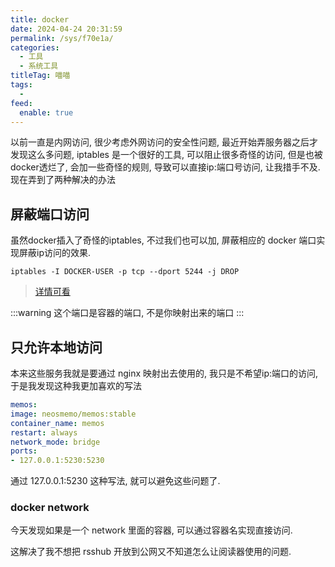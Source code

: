 ```yaml
---
title: docker 
date: 2024-04-24 20:31:59
permalink: /sys/f70e1a/
categories:
  - 工具
  - 系统工具
titleTag: 喵喵
tags:
  - 
feed:
  enable: true
---
```


以前一直是内网访问, 很少考虑外网访问的安全性问题, 最近开始弄服务器之后才发现这么多问题, iptables 是一个很好的工具, 可以阻止很多奇怪的访问, 但是也被docker透烂了, 会加一些奇怪的规则, 导致可以直接ip:端口号访问, 让我措手不及. 现在弄到了两种解决的办法

<!-- more -->

## 屏蔽端口访问

虽然docker插入了奇怪的iptables, 不过我们也可以加, 屏蔽相应的 docker 端口实现屏蔽ip访问的效果.

`iptables -I DOCKER-USER -p tcp --dport 5244 -j DROP`

> [详情可看](https://www.cnblogs.com/xiongzaiqiren/p/iptables.html)

:::warning
这个端口是容器的端口, 不是你映射出来的端口
:::

## 只允许本地访问

本来这些服务我就是要通过 nginx 映射出去使用的, 我只是不希望ip:端口的访问, 于是我发现这种我更加喜欢的写法

```yaml
memos:
image: neosmemo/memos:stable
container_name: memos
restart: always
network_mode: bridge
ports:
- 127.0.0.1:5230:5230
```

通过 127.0.0.1:5230 这种写法, 就可以避免这些问题了.

### docker network

今天发现如果是一个 network 里面的容器, 可以通过容器名实现直接访问.

这解决了我不想把 rsshub 开放到公网又不知道怎么让阅读器使用的问题.

